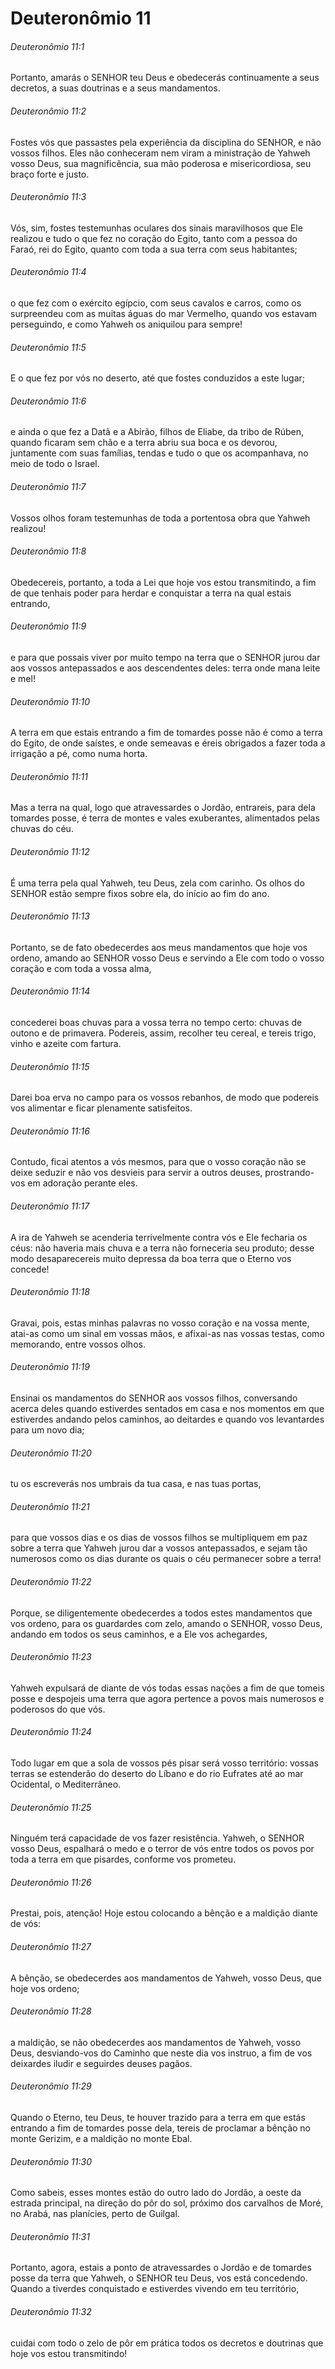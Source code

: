 # Deuteronômio 11

###### Deuteronômio 11:1

Portanto, amarás o SENHOR teu Deus e obedecerás continuamente a seus decretos, a suas doutrinas e a seus mandamentos.

###### Deuteronômio 11:2

Fostes vós que passastes pela experiência da disciplina do SENHOR, e não vossos filhos. Eles não conheceram nem viram a ministração de Yahweh vosso Deus, sua magnificência, sua mão poderosa e misericordiosa, seu braço forte e justo.

###### Deuteronômio 11:3

Vós, sim, fostes testemunhas oculares dos sinais maravilhosos que Ele realizou e tudo o que fez no coração do Egito, tanto com a pessoa do Faraó, rei do Egito, quanto com toda a sua terra com seus habitantes;

###### Deuteronômio 11:4

o que fez com o exército egípcio, com seus cavalos e carros, como os surpreendeu com as muitas águas do mar Vermelho, quando vos estavam perseguindo, e como Yahweh os aniquilou para sempre!

###### Deuteronômio 11:5

E o que fez por vós no deserto, até que fostes conduzidos a este lugar;

###### Deuteronômio 11:6

e ainda o que fez a Datã e a Abirão, filhos de Eliabe, da tribo de Rúben, quando ficaram sem chão e a terra abriu sua boca e os devorou, juntamente com suas famílias, tendas e tudo o que os acompanhava, no meio de todo o Israel.

###### Deuteronômio 11:7

Vossos olhos foram testemunhas de toda a portentosa obra que Yahweh realizou!

###### Deuteronômio 11:8

Obedecereis, portanto, a toda a Lei que hoje vos estou transmitindo, a fim de que tenhais poder para herdar e conquistar a terra na qual estais entrando,

###### Deuteronômio 11:9

e para que possais viver por muito tempo na terra que o SENHOR jurou dar aos vossos antepassados e aos descendentes deles: terra onde mana leite e mel!

###### Deuteronômio 11:10

A terra em que estais entrando a fim de tomardes posse não é como a terra do Egito, de onde saístes, e onde semeavas e éreis obrigados a fazer toda a irrigação a pé, como numa horta.

###### Deuteronômio 11:11

Mas a terra na qual, logo que atravessardes o Jordão, entrareis, para dela tomardes posse, é terra de montes e vales exuberantes, alimentados pelas chuvas do céu.

###### Deuteronômio 11:12

É uma terra pela qual Yahweh, teu Deus, zela com carinho. Os olhos do SENHOR estão sempre fixos sobre ela, do início ao fim do ano.

###### Deuteronômio 11:13

Portanto, se de fato obedecerdes aos meus mandamentos que hoje vos ordeno, amando ao SENHOR vosso Deus e servindo a Ele com todo o vosso coração e com toda a vossa alma,

###### Deuteronômio 11:14

concederei boas chuvas para a vossa terra no tempo certo: chuvas de outono e de primavera. Podereis, assim, recolher teu cereal, e tereis trigo, vinho e azeite com fartura.

###### Deuteronômio 11:15

Darei boa erva no campo para os vossos rebanhos, de modo que podereis vos alimentar e ficar plenamente satisfeitos.

###### Deuteronômio 11:16

Contudo, ficai atentos a vós mesmos, para que o vosso coração não se deixe seduzir e não vos desvieis para servir a outros deuses, prostrando-vos em adoração perante eles.

###### Deuteronômio 11:17

A ira de Yahweh se acenderia terrivelmente contra vós e Ele fecharia os céus: não haveria mais chuva e a terra não forneceria seu produto; desse modo desaparecereis muito depressa da boa terra que o Eterno vos concede!

###### Deuteronômio 11:18

Gravai, pois, estas minhas palavras no vosso coração e na vossa mente, atai-as como um sinal em vossas mãos, e afixai-as nas vossas testas, como memorando, entre vossos olhos.

###### Deuteronômio 11:19

Ensinai os mandamentos do SENHOR aos vossos filhos, conversando acerca deles quando estiverdes sentados em casa e nos momentos em que estiverdes andando pelos caminhos, ao deitardes e quando vos levantardes para um novo dia;

###### Deuteronômio 11:20

tu os escreverás nos umbrais da tua casa, e nas tuas portas,

###### Deuteronômio 11:21

para que vossos dias e os dias de vossos filhos se multipliquem em paz sobre a terra que Yahweh jurou dar a vossos antepassados, e sejam tão numerosos como os dias durante os quais o céu permanecer sobre a terra!

###### Deuteronômio 11:22

Porque, se diligentemente obedecerdes a todos estes mandamentos que vos ordeno, para os guardardes com zelo, amando o SENHOR, vosso Deus, andando em todos os seus caminhos, e a Ele vos achegardes,

###### Deuteronômio 11:23

Yahweh expulsará de diante de vós todas essas nações a fim de que tomeis posse e despojeis uma terra que agora pertence a povos mais numerosos e poderosos do que vós.

###### Deuteronômio 11:24

Todo lugar em que a sola de vossos pés pisar será vosso território: vossas terras se estenderão do deserto do Líbano e do rio Eufrates até ao mar Ocidental, o Mediterrâneo.

###### Deuteronômio 11:25

Ninguém terá capacidade de vos fazer resistência. Yahweh, o SENHOR vosso Deus, espalhará o medo e o terror de vós entre todos os povos por toda a terra em que pisardes, conforme vos prometeu.

###### Deuteronômio 11:26

Prestai, pois, atenção! Hoje estou colocando a bênção e a maldição diante de vós:

###### Deuteronômio 11:27

A bênção, se obedecerdes aos mandamentos de Yahweh, vosso Deus, que hoje vos ordeno;

###### Deuteronômio 11:28

a maldição, se não obedecerdes aos mandamentos de Yahweh, vosso Deus, desviando-vos do Caminho que neste dia vos instruo, a fim de vos deixardes iludir e seguirdes deuses pagãos.

###### Deuteronômio 11:29

Quando o Eterno, teu Deus, te houver trazido para a terra em que estás entrando a fim de tomardes posse dela, tereis de proclamar a bênção no monte Gerizim, e a maldição no monte Ebal.

###### Deuteronômio 11:30

Como sabeis, esses montes estão do outro lado do Jordão, a oeste da estrada principal, na direção do pôr do sol, próximo dos carvalhos de Moré, no Arabá, nas planícies, perto de Guilgal.

###### Deuteronômio 11:31

Portanto, agora, estais a ponto de atravessardes o Jordão e de tomardes posse da terra que Yahweh, o SENHOR teu Deus, vos está concedendo. Quando a tiverdes conquistado e estiverdes vivendo em teu território,

###### Deuteronômio 11:32

cuidai com todo o zelo de pôr em prática todos os decretos e doutrinas que hoje vos estou transmitindo!

